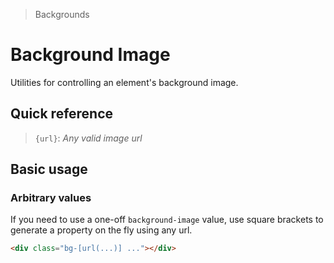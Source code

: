 > Backgrounds

# Background Image

Utilities for controlling an element's background image.

## Quick reference

<qr-table />

> `{url}`: _Any valid image url_

## Basic usage

### Arbitrary values
If you need to use a one-off `background-image` value, use square brackets to generate a property on the fly using any url.

<example-container class="h-144 bg-cover bg-center bg-no-repeat bg-[url(../../images/20s-scientists.jpg)]">
</example-container>

```html
<div class="bg-[url(...)] ..."></div>
```


